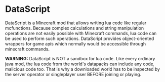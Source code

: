 # DataScript
DataScript is a Minecraft mod that allows writing lua code like regular mcfunctions. Because complex calculations and string manipulation operations are not easily possible with Minecraft commands, lua code can be used to perform such operations. DataScript provides object-oriented wrappers for game apis which normally would be accessible through minecraft commands.

**WARNING:** DataScript is NOT a sandbox for lua code. Like every ordinary java mod, the lua code from the world's datapacks can include any code, malicious code too. That is why a downloaded world has to be inspected by the server operator or singleplayer user BEFORE joining or playing.
